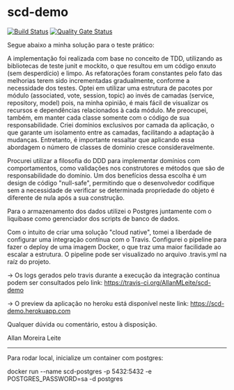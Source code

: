 # scd-demo

[![Build Status](https://travis-ci.org/AllanMLeite/scd-demo.svg?branch=master)](https://travis-ci.org/AllanMLeite/scd-demo)
[![Quality Gate Status](https://sonarcloud.io/api/project_badges/measure?project=AllanMLeite_scd-demo&metric=alert_status)](https://sonarcloud.io/dashboard?id=AllanMLeite_scd-demo)

Segue abaixo a minha solução para o teste prático:

A implementação foi realizada com base no conceito de TDD, utilizando as bibliotecas de teste junit e mockito, o que resultou em um código enxuto (sem desperdício) e limpo. As refatorações foram constantes pelo fato das melhorias terem sido incrementadas gradualmente, conforme a necessidade dos testes. Optei em utilizar uma estrutura de pacotes por módulo (associated, vote, session, topic) ao invés de camadas (service, repository, model) pois, na minha opinião, é mais fácil de visualizar os recursos e dependências relacionados à cada módulo. Me preocupei, também, em manter cada classe somente com o código de sua responsabilidade. Criei domínios exclusivos por camada da aplicação, o que garante um isolamento entre as camadas, facilitando a adaptação à mudanças. Entretanto, é importante ressaltar que aplicando essa abordagem o número de classes de dominio cresce consideravelmente.

Procurei utilizar a filosofia do DDD para implementar domínios com comportamentos, como validações nos construtores e métodos que são de responsabilidade do domínio. Um dos benefícios dessa escolha é um design de código "null-safe", permitindo que o desenvolvedor codifique sem a necessidade de verificar se determinada propriedade do objeto é diferente de nula após a sua construção.

Para o armazenamento dos dados utilizei o Postgres juntamente com o liquibase como gerenciador dos scripts de banco de dados.

Com o intuito de criar uma solução "cloud native", tomei a liberdade de configurar uma integração contínua com o Travis. Configurei o pipeline para fazer o deploy de uma imagem Docker, o que traz uma maior facilidade ao escalar a estrutura. O pipeline pode ser visualizado no arquivo .travis.yml na raíz do projeto.

 -> Os logs gerados pelo travis durante a execução da integração contínua podem ser consultados pelo link: 
	https://travis-ci.org/AllanMLeite/scd-demo

 -> O preview da aplicação no heroku está disponível neste link: https://scd-demo.herokuapp.com

Qualquer dúvida ou comentário, estou à disposição.

Allan Moreira Leite

----------
Para rodar local, inicialize um container com postgres:

docker run --name scd-postgres -p 5432:5432 -e POSTGRES_PASSWORD=sa -d postgres
